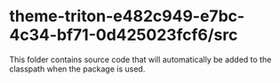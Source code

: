 # theme-triton-e482c949-e7bc-4c34-bf71-0d425023fcf6/src

This folder contains source code that will automatically be added to the classpath when
the package is used.
